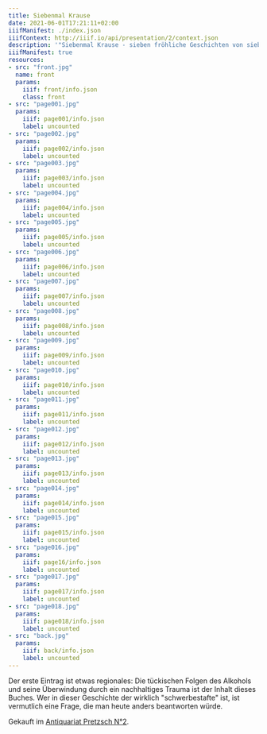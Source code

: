 ```yaml
---
title: Siebenmal Krause
date: 2021-06-01T17:21:11+02:00
iiifManifest: ./index.json
iiifContext: http://iiif.io/api/presentation/2/context.json
description: '"Siebenmal Krause - sieben fröhliche Geschichten von sieben fröhlichen Geschwistern" von 	Ilse Linck und Erika Walter, erschienen 1941 bei Stalling, Oldenburg. <a class="worldcat" href="http://www.worldcat.org/oclc/1068564426">&nbsp;</a>'
iiifManifest: true
resources:
- src: "front.jpg"
  name: front
  params:
    iiif: front/info.json
    class: front
- src: "page001.jpg"
  params:
    iiif: page001/info.json
    label: uncounted
- src: "page002.jpg"
  params:
    iiif: page002/info.json
    label: uncounted
- src: "page003.jpg"
  params:
    iiif: page003/info.json
    label: uncounted
- src: "page004.jpg"
  params:
    iiif: page004/info.json
    label: uncounted
- src: "page005.jpg"
  params:
    iiif: page005/info.json
    label: uncounted
- src: "page006.jpg"
  params:
    iiif: page006/info.json
    label: uncounted
- src: "page007.jpg"
  params:
    iiif: page007/info.json
    label: uncounted
- src: "page008.jpg"
  params:
    iiif: page008/info.json
    label: uncounted
- src: "page009.jpg"
  params:
    iiif: page009/info.json
    label: uncounted
- src: "page010.jpg"
  params:
    iiif: page010/info.json
    label: uncounted
- src: "page011.jpg"
  params:
    iiif: page011/info.json
    label: uncounted
- src: "page012.jpg"
  params:
    iiif: page012/info.json
    label: uncounted
- src: "page013.jpg"
  params:
    iiif: page013/info.json
    label: uncounted
- src: "page014.jpg"
  params:
    iiif: page014/info.json
    label: uncounted
- src: "page015.jpg"
  params:
    iiif: page015/info.json
    label: uncounted
- src: "page016.jpg"
  params:
    iiif: page16/info.json
    label: uncounted
- src: "page017.jpg"
  params:
    iiif: page017/info.json
    label: uncounted
- src: "page018.jpg"
  params:
    iiif: page018/info.json
    label: uncounted
- src: "back.jpg"
  params:
    iiif: back/info.json
    label: uncounted
---
```

Der erste Eintrag ist etwas regionales:
Die tückischen Folgen des Alkohols und seine Überwindung durch ein nachhaltiges Trauma ist der Inhalt dieses Buches. Wer in dieser Geschichte der wirklich "schwerbestafte" ist, ist vermutlich eine Frage, die man heute anders beantworten würde.
<!--more-->
<div class="source">Gekauft im <a href="https://antiquariat-pretzsch.de/">Antiquariat Pretzsch N°2</a>.</div>
